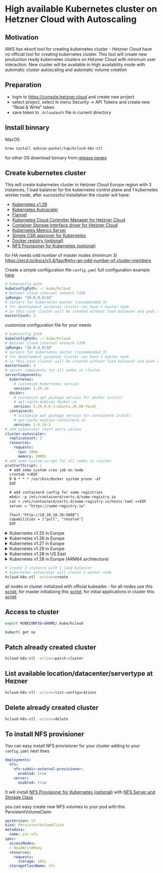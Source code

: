 # High available Kubernetes cluster on Hetzner Cloud with Autoscaling

## Motivation

AWS has eksctl tool for creating kubernetes cluster - Hetzner Cloud have no official tool for creating kubernetes cluster. This tool will create new production ready kubernetes clusters on Hetzner Cloud with minimum user interaction. New cluster will be available in High availability mode with automatic cluster autoscaling and automatic volume creation

## Preparation

- login to <https://console.hetzner.cloud> and create new project
- select project, select in menu Security -> API Tokens and create new "Read & Write" token
- save token to `.hcloudauth` file in current directory

## Install binnary

MacOS

```bash
brew install maksim-paskal/tap/hcloud-k8s-ctl
```

for other OS download binnary from [release pages](https://github.com/maksim-paskal/hcloud-k8s-ctl/releases)

## Create kubernetes cluster

This will create kubernetes cluster in Hetzner Cloud Europe region with 3 instances, 1 load balancer for the kubernetes control plane and 1 kubernetes worker node, after successful installation the cluster will have:

- [Kubernetes v1.28](https://github.com/kubernetes/kubernetes)
- [Kubernetes Autoscaler](https://github.com/kubernetes/autoscaler)
- [Flannel](https://github.com/flannel-io/flannel)
- [Kubernetes Cloud Controller Manager for Hetzner Cloud](https://github.com/hetznercloud/hcloud-cloud-controller-manager)
- [Container Storage Interface driver for Hetzner Cloud](https://github.com/hetznercloud/csi-driver)
- [Kubernetes Metrics Server](https://github.com/kubernetes-sigs/metrics-server)
- [Simple CSR approver for Kubernetes](https://github.com/postfinance/kubelet-csr-approver)
- [Docker registry (optional)](https://github.com/distribution/distribution)
- [NFS Provisioner for Kubernetes (optional)](https://github.com/kubernetes-sigs/nfs-subdir-external-provisioner)

for HA needs odd number of master nodes (minimum 3) <https://etcd.io/docs/v3.4/faq/#why-an-odd-number-of-cluster-members>

Create a simple configuration file `config.yaml` full configuration example [here](https://github.com/maksim-paskal/hcloud-k8s-ctl/blob/main/e2e/configs/full.yaml)

```yaml
# kubeconfig path
kubeConfigPath: ~/.kube/hcloud
# Hetzner cloud internal network CIDR
ipRange: "10.0.0.0/16"
# servers for kubernetes master (recommended 3)
# for development purposes cluster can have 1 master node  
# in this case cluster will be created without load balancer and pods can schedule on master
masterCount: 3
```

customize configuration file for your needs

```yaml
# kubeconfig path
kubeConfigPath: ~/.kube/hcloud
# Hetzner cloud internal network CIDR
ipRange: "10.0.0.0/16"
# servers for kubernetes master (recommended 3)
# for development purposes cluster can have 1 master node  
# in this case cluster will be created without load balancer and pods can schedule on master
masterCount: 3
# server components for all nodes in cluster
serverComponents:
  kubernetes:
    # customize kubertenes version
    version: 1.25.14
  docker:
    # customize apt package version for docker install
    # apt-cache madison docker-ce
    version: 5:24.0.6-1~ubuntu.20.04~focal
  containerd:
    # customize apt package version for containerd install
    # apt-cache madison containerd.io
    version: 1.6.24-1
# add autoscaler chart extra values
cluster-autoscaler:
  replicaCount: 3
  resources:
    requests:
      cpu: 200m
      memory: 300Mi
# add some custom script for all nodes in cluster
preStartScript: |
  # add some custom cron job on node
  crontab <<EOF
  0 0 * * * /usr/bin/docker system prune -af
  EOF

  # add containerd config for some registries
  mkdir -p /etc/containerd/certs.d/some-registry.io
  cat > /etc/containerd/certs.d/some-registry.io/hosts.toml <<EOF
  server = "https://some-registry.io"

  [host."http://10.10.10.10:5000"]
  capabilities = ["pull", "resolve"]
  EOF
```

<!--- move_e2e_details_start -->
<details><summary>Kubernetes v1.25 in Europe</summary>

```yaml
ipRange: "10.0.0.0/16"
masterCount: 3
serverComponents:
  kubernetes:
    version: 1.25.14
  docker:
    version: 5:24.0.6-1~ubuntu.20.04~focal
  containerd:
    version: 1.6.24-1
cluster-autoscaler:
  replicaCount: 3
  resources:
    requests:
      cpu: 100m
      memory: 300Mi
preStartScript: |
  # add some custom cron job on node
  crontab <<EOF
  0 0 * * * /usr/bin/docker system prune -af
  EOF

  # add containerd config for some registries
  mkdir -p /etc/containerd/certs.d/some-registry.io
  cat > /etc/containerd/certs.d/some-registry.io/hosts.toml <<EOF
  server = "https://some-registry.io"

  [host."http://10.10.10.10:5000"]
  capabilities = ["pull", "resolve"]
  EOF
```
</details>
<details><summary>Kubernetes v1.26 in Europe</summary>

```yaml
ipRange: "10.0.0.0/16"
masterCount: 3
serverComponents:
  kubernetes:
    version: 1.26.9
  docker:
    version: 5:24.0.6-1~ubuntu.20.04~focal
  containerd:
    version: 1.6.24-1

```
</details>
<details><summary>Kubernetes v1.27 in Europe</summary>

```yaml
ipRange: "10.0.0.0/16"
masterCount: 3
serverComponents:
  kubernetes:
    version: 1.27.6
  docker:
    version: 5:24.0.6-1~ubuntu.20.04~focal
  containerd:
    version: 1.6.24-1

```
</details>
<details><summary>Kubernetes v1.28 in Europe</summary>

```yaml
ipRange: "10.0.0.0/16"
masterCount: 3
serverComponents:
  kubernetes:
    version: 1.28.2
  docker:
    version: 5:24.0.6-1~ubuntu.20.04~focal
  containerd:
    version: 1.6.24-1

```
</details>
<details><summary>Kubernetes v1.28 in US East</summary>

```yaml
ipRange: "10.0.0.0/16"
masterCount: 3
networkZone: us-east
location: ash
datacenter: ash-dc1
masterServers:
  servertype: cpx21
serverComponents:
  kubernetes:
    version: 1.28.2
  docker:
    version: 5:24.0.6-1~ubuntu.20.04~focal
  containerd:
    version: 1.6.24-1
cluster-autoscaler:
  autoscalingGroups:
  - name: CPX51:ASH:cpx51-ash
    minSize: 1
    maxSize: 20
```
</details>
<details><summary>Kubernetes v1.28 in Europe (ARM64 architecture)</summary>

```yaml
ipRange: "10.0.0.0/16"
masterCount: 3
serverComponents:
  ubuntu:
    architecture: arm
  kubernetes:
    version: 1.28.2
  docker:
    version: 5:24.0.6-1~ubuntu.20.04~focal
  containerd:
    version: 1.6.24-1
masterServers:
  servertype: cax11
cluster-autoscaler:
  autoscalingGroups:
  - name: CAX41:FSN1:cax-fsn1
    minSize: 1
    maxSize: 20
```
</details>

<!--- move_e2e_details_end -->

```bash
# create 3 instance with 1 load balancer
# kubernetes autoscaler will create 1 worker node
hcloud-k8s-ctl -action=create
```

all nodes in cluster initialized with official kubeadm - for all nodes use this [script](https://github.com/maksim-paskal/hcloud-k8s-ctl/blob/main/scripts/common-install.sh), for master initializing this [script](https://github.com/maksim-paskal/hcloud-k8s-ctl/blob/main/scripts/init-master.sh), for initial applications in cluster this [script](https://github.com/maksim-paskal/hcloud-k8s-ctl/blob/main/scripts/post-install.sh)

## Access to cluster

```bash
export KUBECONFIG=$HOME/.kube/hcloud

kubectl get no
```

## Patch already created cluster

```bash
hcloud-k8s-ctl -action=patch-cluster
```

## List available location/datacenter/servertype at Hezner

```bash
hcloud-k8s-ctl -action=list-configurations
```

## Delete already created cluster

```bash
hcloud-k8s-ctl -action=delete
```

## To install NFS provisioner

You can easy install NFS provisioner for your cluster adding to your `config.yaml` next lines

```yaml
deployments:
  nfs:
    nfs-subdir-external-provisioner:
      enabled: true
    server:
      enabled: true
```

It will install [NFS Provisioner for Kubernetes (optional)](https://github.com/kubernetes-sigs/nfs-subdir-external-provisioner) with [NFS Server and Storage Class](scripts/chart/templates/nfs-server.yaml)

you can easy create new NFS volumes to your pod with this PersistentVolumeClaim

```yaml
apiVersion: v1
kind: PersistentVolumeClaim
metadata:
  name: pvc-nfs
spec:
  accessModes:
  - ReadWriteMany
  resources:
    requests:
      storage: 10Gi
  storageClassName: nfs
```
